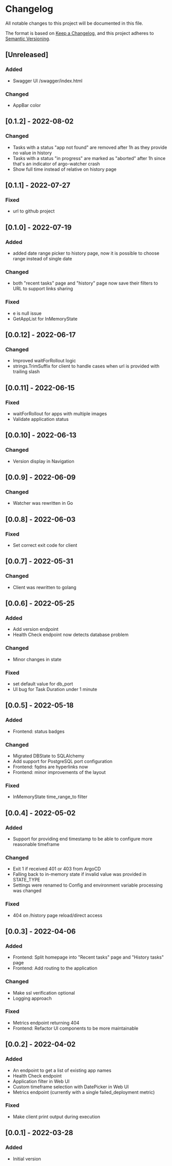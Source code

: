 # Changelog
All notable changes to this project will be documented in this file.

The format is based on [Keep a Changelog](https://keepachangelog.com/en/1.0.0/),
and this project adheres to [Semantic Versioning](https://semver.org/spec/v2.0.0.html).

## [Unreleased]
### Added
- Swagger UI /swagger/index.html
### Changed
- AppBar color

## [0.1.2] - 2022-08-02
### Changed
- Tasks with a status "app not found" are removed after 1h as they provide no value in history
- Tasks with a status "in progress" are marked as "aborted" after 1h since that's an indicator of argo-watcher crash
- Show full time instead of relative on history page

## [0.1.1] - 2022-07-27
### Fixed
- url to github project

## [0.1.0] - 2022-07-19
### Added
- added date range picker to history page, now it is possible to choose range instead of single date
### Changed
- both "recent tasks" page and "history" page now save their filters to URL to support links sharing
### Fixed
- e is null issue
- GetAppList for InMemoryState

## [0.0.12] - 2022-06-17
### Changed
- Improved waitForRollout logic
- strings.TrimSuffix for client to handle cases when url is provided with trailing slash

## [0.0.11] - 2022-06-15
### Fixed
- waitForRollout for apps with multiple images
- Validate application status

## [0.0.10] - 2022-06-13
### Changed
- Version display in Navigation

## [0.0.9] - 2022-06-09
### Changed
- Watcher was rewritten in Go

## [0.0.8] - 2022-06-03
### Fixed
- Set correct exit code for client

## [0.0.7] - 2022-05-31
### Changed
- Client was rewritten to golang

## [0.0.6] - 2022-05-25
### Added
- Add version endpoint
- Health Check endpoint now detects database problem

### Changed
- Minor changes in state

### Fixed
- set default value for db_port
- UI bug for Task Duration under 1 minute

## [0.0.5] - 2022-05-18
### Added
- Frontend: status badges
### Changed
- Migrated DBState to SQLAlchemy
- Add support for PostgreSQL port configuration
- Frontend: fqdns are hyperlinks now
- Frontend: minor improvements of the layout
### Fixed
- InMemoryState time_range_to filter

## [0.0.4] - 2022-05-02
### Added
- Support for providing end timestamp to be able to configure more reasonable timeframe
### Changed
- Exit 1 if received 401 or 403 from ArgoCD
- Falling back to in-memory state if invalid value was provided in STATE_TYPE
- Settings were renamed to Config and environment variable processing was changed
### Fixed
- 404 on /history page reload/direct access

## [0.0.3] - 2022-04-06
### Added
- Frontend: Split homepage into "Recent tasks" page and "History tasks" page
- Frontend: Add routing to the application
### Changed
- Make ssl verification optional
- Logging approach
### Fixed
- Metrics endpoint returning 404
- Frontend: Refactor UI components to be more maintainable

## [0.0.2] - 2022-04-02
### Added
- An endpoint to get a list of existing app names
- Health Check endpoint
- Application filter in Web UI
- Custom timeframe selection with DatePicker in Web UI
- Metrics endpoint (currently with a single failed_deployment metric)
### Fixed
- Make client print output during execution

## [0.0.1] - 2022-03-28
### Added
- Initial version
